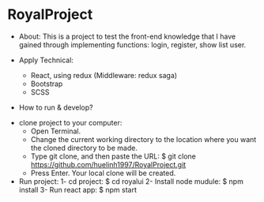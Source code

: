 # RoyalProject

- About: This is a project to test the front-end knowledge that I have gained through implementing functions: login, register, show list user.

- Apply Technical:
  + React, using redux (Middleware: redux saga)
  + Bootstrap
  + SCSS

- How to run & develop?
* clone project to your computer:
  + Open Terminal.
  + Change the current working directory to the location where you want the cloned directory to be made.
  + Type git clone, and then paste the URL: \$ git clone https://github.com/huelinh1997/RoyalProject.git
  + Press Enter. Your local clone will be created.</li>
* Run project:
  1- cd project: $ cd royalui
  2- Install node mudule: $ npm install
  3- Run react app: $ npm start 
